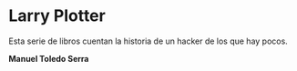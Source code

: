 
# Larry Plotter
Esta serie de libros cuentan la historia de un hacker de los que hay pocos.

**Manuel Toledo Serra**
